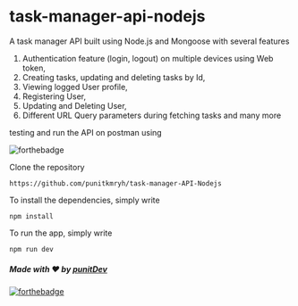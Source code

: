 # task-manager-api-nodejs
A task manager API built using Node.js and Mongoose with several features 
1. Authentication feature (login, logout) on multiple devices using Web token, 
2. Creating tasks, updating and deleting tasks by Id,
3. Viewing logged User profile,
4. Registering User,
5. Updating and Deleting User,
6. Different URL Query parameters during fetching tasks and many more

testing and run the API on postman using

![forthebadge](https://badgen.net/npm/v/express)

Clone the repository
```
https://github.com/punitkmryh/task-manager-API-Nodejs
```
To install the dependencies, simply write
```
npm install
```
To run the app, simply write
```
npm run dev
```
##### Made with ♥ by <a href="https://github.com/punitkmryh">punitDev</a>
[![forthebadge](https://forthebadge.com/images/badges/built-with-love.svg)](https://github.com/punitkmryh)
